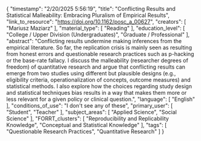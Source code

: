 {
    "timestamp": "2/20/2025 5:56:19",
    "title": "Conflicting Results and Statistical Malleability: Embracing Pluralism of Empirical Results",
    "link_to_resource": "https://doi.org/10.1162/posc_a_00627",
    "creators": [
        "Mariusz Maziarz"
    ],
    "material_type": [
        "Reading"
    ],
    "education_level": [
        "College / Upper Division (Undergraduates)",
        "Graduate / Professional"
    ],
    "abstract": "Conflicting results undermine making inferences from the empirical literature. So far, the replication crisis is mainly seen as resulting from honest errors and questionable research practices such as p-hacking or the base-rate fallacy. I discuss the malleability (researcher degrees of freedom) of quantitative research and argue that conflicting results can emerge from two studies using different but plausible designs (e.g., eligibility criteria, operationalization of concepts, outcome measures) and statistical methods. I also explore how the choices regarding study design and statistical techniques bias results in a way that makes them more or less relevant for a given policy or clinical question.",
    "language": [
        "English"
    ],
    "conditions_of_use": "I don't see any of these",
    "primary_user": [
        "Student",
        "Teacher"
    ],
    "subject_areas": [
        "Applied Science",
        "Social Science"
    ],
    "FORRT_clusters": [
        "Reproducibility and Replicability Knowledge",
        "Conceptual and Statistical Knowledge"
    ],
    "tags": [
        "Questionable Research Practices",
        "Quantitative Research"
    ]
}